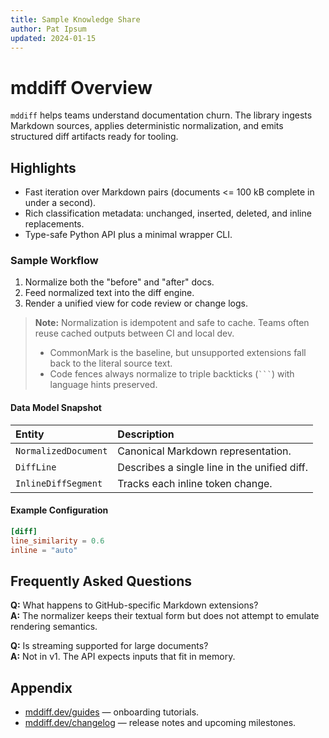 ```yaml
---
title: Sample Knowledge Share
author: Pat Ipsum
updated: 2024-01-15
---
```


# mddiff Overview

`mddiff` helps teams understand documentation churn. The library ingests Markdown sources, applies deterministic normalization, and emits structured diff artifacts ready for tooling.

## Highlights

- Fast iteration over Markdown pairs (documents <= 100 kB complete in under a second).
- Rich classification metadata: unchanged, inserted, deleted, and inline replacements.
- Type-safe Python API plus a minimal wrapper CLI.

### Sample Workflow

1. Normalize both the "before" and "after" docs.
2. Feed normalized text into the diff engine.
3. Render a unified view for code review or change logs.

> **Note:** Normalization is idempotent and safe to cache. Teams often reuse cached outputs between CI and local dev.
>
> - CommonMark is the baseline, but unsupported extensions fall back to the literal source text.
> - Code fences always normalize to triple backticks (` ``` `) with language hints preserved.

#### Data Model Snapshot

| Entity | Description |
| :----- | :---------- |
| `NormalizedDocument` | Canonical Markdown representation. |
| `DiffLine` | Describes a single line in the unified diff. |
| `InlineDiffSegment` | Tracks each inline token change. |

#### Example Configuration

```toml
[diff]
line_similarity = 0.6
inline = "auto"
```

## Frequently Asked Questions

**Q:** What happens to GitHub-specific Markdown extensions?  
**A:** The normalizer keeps their textual form but does not attempt to emulate rendering semantics.

**Q:** Is streaming supported for large documents?  
**A:** Not in v1. The API expects inputs that fit in memory.

## Appendix

- [mddiff.dev/guides](https://example.com) — onboarding tutorials.  
- [mddiff.dev/changelog](https://example.com) — release notes and upcoming milestones.

